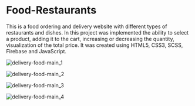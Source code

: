 # Food-Restaurants
This is a food ordering and delivery website with different types of restaurants and dishes. In this project was implemented the ability to select a product, adding it to the cart, increasing or decreasing the quantity, visualization of the total price. It was created using HTML5, CSS3, SCSS, Firebase and JavaScript. 


![delivery-food-main_1](https://user-images.githubusercontent.com/78507597/193125945-9d0f1d04-a804-43e1-98c4-626b39dc1dc4.png)

![delivery-food-main_2](https://user-images.githubusercontent.com/78507597/193125987-3d67011a-d1c4-4193-bf66-07d18d8a7697.png)

![delivery-food-main_3](https://user-images.githubusercontent.com/78507597/193126003-8ecab5c4-2a1a-474d-b099-1a9fc9620d87.png)

![delivery-food-main_4](https://user-images.githubusercontent.com/78507597/193126035-447465a9-b33a-4b69-92ec-1d96edad45ba.png)
